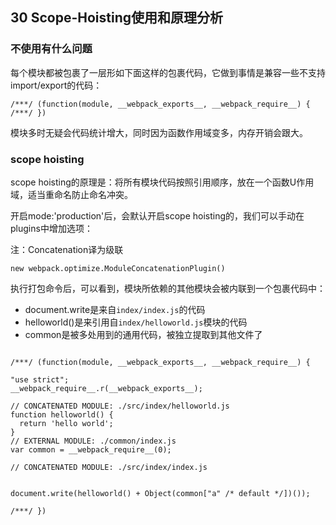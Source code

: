 ## 30 Scope-Hoisting使用和原理分析

### 不使用有什么问题

每个模块都被包裹了一层形如下面这样的包裹代码，它做到事情是兼容一些不支持import/export的代码：

```
/***/ (function(module, __webpack_exports__, __webpack_require__) {
/***/ })
```

模块多时无疑会代码统计增大，同时因为函数作用域变多，内存开销会跟大。


### scope hoisting

scope hoisting的原理是：将所有模块代码按照引用顺序，放在一个函数U作用域，适当重命名防止命名冲突。

开启mode:'production'后，会默认开启scope hoisting的，我们可以手动在plugins中增加选项：

注：Concatenation译为级联

```
new webpack.optimize.ModuleConcatenationPlugin()
```

执行打包命令后，可以看到，模块所依赖的其他模块会被内联到一个包裹代码中：

- document.write是来自`index/index.js`的代码
- helloworld()是来引用自`index/helloworld.js`模块的代码
- common是被多处用到的通用代码，被独立提取到其他文件了

```

/***/ (function(module, __webpack_exports__, __webpack_require__) {

"use strict";
__webpack_require__.r(__webpack_exports__);

// CONCATENATED MODULE: ./src/index/helloworld.js
function helloworld() {
  return 'hello world';
}
// EXTERNAL MODULE: ./common/index.js
var common = __webpack_require__(0);

// CONCATENATED MODULE: ./src/index/index.js


document.write(helloworld() + Object(common["a" /* default */])());

/***/ })
```